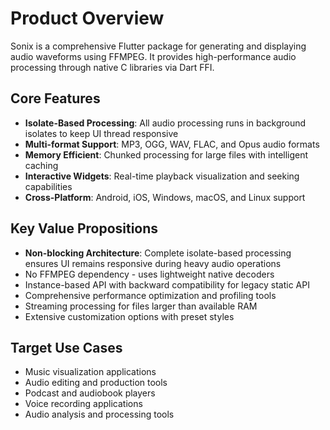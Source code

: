 # Product Overview

Sonix is a comprehensive Flutter package for generating and displaying audio waveforms using FFMPEG. It provides high-performance audio processing through native C libraries via Dart FFI.

## Core Features

- **Isolate-Based Processing**: All audio processing runs in background isolates to keep UI thread responsive
- **Multi-format Support**: MP3, OGG, WAV, FLAC, and Opus audio formats
- **Memory Efficient**: Chunked processing for large files with intelligent caching
- **Interactive Widgets**: Real-time playback visualization and seeking capabilities
- **Cross-Platform**: Android, iOS, Windows, macOS, and Linux support

## Key Value Propositions

- **Non-blocking Architecture**: Complete isolate-based processing ensures UI remains responsive during heavy audio operations
- No FFMPEG dependency - uses lightweight native decoders
- Instance-based API with backward compatibility for legacy static API
- Comprehensive performance optimization and profiling tools
- Streaming processing for files larger than available RAM
- Extensive customization options with preset styles

## Target Use Cases

- Music visualization applications
- Audio editing and production tools
- Podcast and audiobook players
- Voice recording applications
- Audio analysis and processing tools
